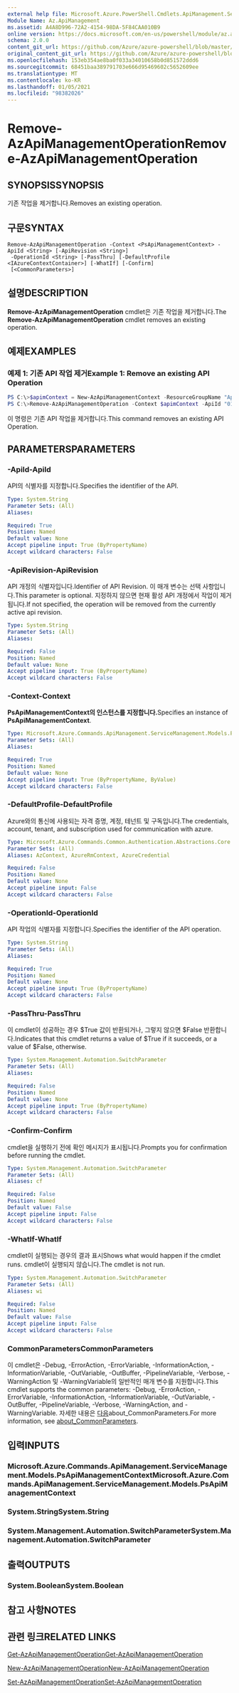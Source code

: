 ```yaml
---
external help file: Microsoft.Azure.PowerShell.Cmdlets.ApiManagement.ServiceManagement.dll-Help.xml
Module Name: Az.ApiManagement
ms.assetid: A4A8D996-72A2-4154-98DA-5F84CAA010B9
online version: https://docs.microsoft.com/en-us/powershell/module/az.apimanagement/remove-azapimanagementoperation
schema: 2.0.0
content_git_url: https://github.com/Azure/azure-powershell/blob/master/src/ApiManagement/ApiManagement/help/Remove-AzApiManagementOperation.md
original_content_git_url: https://github.com/Azure/azure-powershell/blob/master/src/ApiManagement/ApiManagement/help/Remove-AzApiManagementOperation.md
ms.openlocfilehash: 153eb354ae8ba0f033a34010658b0d851572ddd6
ms.sourcegitcommit: 68451baa389791703e666d95469602c5652609ee
ms.translationtype: MT
ms.contentlocale: ko-KR
ms.lasthandoff: 01/05/2021
ms.locfileid: "98382026"
---
```

# <span data-ttu-id="5fb17-101">Remove-AzApiManagementOperation</span><span class="sxs-lookup"><span data-stu-id="5fb17-101">Remove-AzApiManagementOperation</span></span>

## <span data-ttu-id="5fb17-102">SYNOPSIS</span><span class="sxs-lookup"><span data-stu-id="5fb17-102">SYNOPSIS</span></span>
<span data-ttu-id="5fb17-103">기존 작업을 제거합니다.</span><span class="sxs-lookup"><span data-stu-id="5fb17-103">Removes an existing operation.</span></span>

## <span data-ttu-id="5fb17-104">구문</span><span class="sxs-lookup"><span data-stu-id="5fb17-104">SYNTAX</span></span>

```
Remove-AzApiManagementOperation -Context <PsApiManagementContext> -ApiId <String> [-ApiRevision <String>]
 -OperationId <String> [-PassThru] [-DefaultProfile <IAzureContextContainer>] [-WhatIf] [-Confirm]
 [<CommonParameters>]
```

## <span data-ttu-id="5fb17-105">설명</span><span class="sxs-lookup"><span data-stu-id="5fb17-105">DESCRIPTION</span></span>
<span data-ttu-id="5fb17-106">**Remove-AzApiManagementOperation** cmdlet은 기존 작업을 제거합니다.</span><span class="sxs-lookup"><span data-stu-id="5fb17-106">The **Remove-AzApiManagementOperation** cmdlet removes an existing operation.</span></span>

## <span data-ttu-id="5fb17-107">예제</span><span class="sxs-lookup"><span data-stu-id="5fb17-107">EXAMPLES</span></span>

### <span data-ttu-id="5fb17-108">예제 1: 기존 API 작업 제거</span><span class="sxs-lookup"><span data-stu-id="5fb17-108">Example 1: Remove an existing API Operation</span></span>
```powershell
PS C:\>$apimContext = New-AzApiManagementContext -ResourceGroupName "Api-Default-WestUS" -ServiceName "contoso"
PS C:\>Remove-AzApiManagementOperation -Context $apimContext -ApiId "0123456789" -OperationId "9876543210" -Force
```

<span data-ttu-id="5fb17-109">이 명령은 기존 API 작업을 제거합니다.</span><span class="sxs-lookup"><span data-stu-id="5fb17-109">This command removes an existing API Operation.</span></span>

## <span data-ttu-id="5fb17-110">PARAMETERS</span><span class="sxs-lookup"><span data-stu-id="5fb17-110">PARAMETERS</span></span>

### <span data-ttu-id="5fb17-111">-ApiId</span><span class="sxs-lookup"><span data-stu-id="5fb17-111">-ApiId</span></span>
<span data-ttu-id="5fb17-112">API의 식별자를 지정합니다.</span><span class="sxs-lookup"><span data-stu-id="5fb17-112">Specifies the identifier of the API.</span></span>

```yaml
Type: System.String
Parameter Sets: (All)
Aliases:

Required: True
Position: Named
Default value: None
Accept pipeline input: True (ByPropertyName)
Accept wildcard characters: False
```

### <span data-ttu-id="5fb17-113">-ApiRevision</span><span class="sxs-lookup"><span data-stu-id="5fb17-113">-ApiRevision</span></span>
<span data-ttu-id="5fb17-114">API 개정의 식별자입니다.</span><span class="sxs-lookup"><span data-stu-id="5fb17-114">Identifier of API Revision.</span></span> <span data-ttu-id="5fb17-115">이 매개 변수는 선택 사항입니다.</span><span class="sxs-lookup"><span data-stu-id="5fb17-115">This parameter is optional.</span></span> <span data-ttu-id="5fb17-116">지정하지 않으면 현재 활성 API 개정에서 작업이 제거됩니다.</span><span class="sxs-lookup"><span data-stu-id="5fb17-116">If not specified, the operation will be removed from the currently active api revision.</span></span>

```yaml
Type: System.String
Parameter Sets: (All)
Aliases:

Required: False
Position: Named
Default value: None
Accept pipeline input: True (ByPropertyName)
Accept wildcard characters: False
```

### <span data-ttu-id="5fb17-117">-Context</span><span class="sxs-lookup"><span data-stu-id="5fb17-117">-Context</span></span>
<span data-ttu-id="5fb17-118">**PsApiManagementContext의 인스턴스를 지정합니다.**</span><span class="sxs-lookup"><span data-stu-id="5fb17-118">Specifies an instance of **PsApiManagementContext**.</span></span>

```yaml
Type: Microsoft.Azure.Commands.ApiManagement.ServiceManagement.Models.PsApiManagementContext
Parameter Sets: (All)
Aliases:

Required: True
Position: Named
Default value: None
Accept pipeline input: True (ByPropertyName, ByValue)
Accept wildcard characters: False
```

### <span data-ttu-id="5fb17-119">-DefaultProfile</span><span class="sxs-lookup"><span data-stu-id="5fb17-119">-DefaultProfile</span></span>
<span data-ttu-id="5fb17-120">Azure와의 통신에 사용되는 자격 증명, 계정, 테넌트 및 구독입니다.</span><span class="sxs-lookup"><span data-stu-id="5fb17-120">The credentials, account, tenant, and subscription used for communication with azure.</span></span>

```yaml
Type: Microsoft.Azure.Commands.Common.Authentication.Abstractions.Core.IAzureContextContainer
Parameter Sets: (All)
Aliases: AzContext, AzureRmContext, AzureCredential

Required: False
Position: Named
Default value: None
Accept pipeline input: False
Accept wildcard characters: False
```

### <span data-ttu-id="5fb17-121">-OperationId</span><span class="sxs-lookup"><span data-stu-id="5fb17-121">-OperationId</span></span>
<span data-ttu-id="5fb17-122">API 작업의 식별자를 지정합니다.</span><span class="sxs-lookup"><span data-stu-id="5fb17-122">Specifies the identifier of the API operation.</span></span>

```yaml
Type: System.String
Parameter Sets: (All)
Aliases:

Required: True
Position: Named
Default value: None
Accept pipeline input: True (ByPropertyName)
Accept wildcard characters: False
```

### <span data-ttu-id="5fb17-123">-PassThru</span><span class="sxs-lookup"><span data-stu-id="5fb17-123">-PassThru</span></span>
<span data-ttu-id="5fb17-124">이 cmdlet이 성공하는 경우 $True 값이 반환되거나, 그렇지 않으면 $False 반환합니다.</span><span class="sxs-lookup"><span data-stu-id="5fb17-124">Indicates that this cmdlet returns a value of $True if it succeeds, or a value of $False, otherwise.</span></span>

```yaml
Type: System.Management.Automation.SwitchParameter
Parameter Sets: (All)
Aliases:

Required: False
Position: Named
Default value: None
Accept pipeline input: True (ByPropertyName)
Accept wildcard characters: False
```

### <span data-ttu-id="5fb17-125">-Confirm</span><span class="sxs-lookup"><span data-stu-id="5fb17-125">-Confirm</span></span>
<span data-ttu-id="5fb17-126">cmdlet을 실행하기 전에 확인 메시지가 표시됩니다.</span><span class="sxs-lookup"><span data-stu-id="5fb17-126">Prompts you for confirmation before running the cmdlet.</span></span>

```yaml
Type: System.Management.Automation.SwitchParameter
Parameter Sets: (All)
Aliases: cf

Required: False
Position: Named
Default value: False
Accept pipeline input: False
Accept wildcard characters: False
```

### <span data-ttu-id="5fb17-127">-WhatIf</span><span class="sxs-lookup"><span data-stu-id="5fb17-127">-WhatIf</span></span>
<span data-ttu-id="5fb17-128">cmdlet이 실행되는 경우의 결과 표시</span><span class="sxs-lookup"><span data-stu-id="5fb17-128">Shows what would happen if the cmdlet runs.</span></span>
<span data-ttu-id="5fb17-129">cmdlet이 실행되지 않습니다.</span><span class="sxs-lookup"><span data-stu-id="5fb17-129">The cmdlet is not run.</span></span>

```yaml
Type: System.Management.Automation.SwitchParameter
Parameter Sets: (All)
Aliases: wi

Required: False
Position: Named
Default value: False
Accept pipeline input: False
Accept wildcard characters: False
```

### <span data-ttu-id="5fb17-130">CommonParameters</span><span class="sxs-lookup"><span data-stu-id="5fb17-130">CommonParameters</span></span>
<span data-ttu-id="5fb17-131">이 cmdlet은 -Debug, -ErrorAction, -ErrorVariable, -InformationAction, -InformationVariable, -OutVariable, -OutBuffer, -PipelineVariable, -Verbose, -WarningAction 및 -WarningVariable의 일반적인 매개 변수를 지원합니다.</span><span class="sxs-lookup"><span data-stu-id="5fb17-131">This cmdlet supports the common parameters: -Debug, -ErrorAction, -ErrorVariable, -InformationAction, -InformationVariable, -OutVariable, -OutBuffer, -PipelineVariable, -Verbose, -WarningAction, and -WarningVariable.</span></span> <span data-ttu-id="5fb17-132">자세한 내용은 [다음](http://go.microsoft.com/fwlink/?LinkID=113216)about_CommonParameters.</span><span class="sxs-lookup"><span data-stu-id="5fb17-132">For more information, see [about_CommonParameters](http://go.microsoft.com/fwlink/?LinkID=113216).</span></span>

## <span data-ttu-id="5fb17-133">입력</span><span class="sxs-lookup"><span data-stu-id="5fb17-133">INPUTS</span></span>

### <span data-ttu-id="5fb17-134">Microsoft.Azure.Commands.ApiManagement.ServiceManagement.Models.PsApiManagementContext</span><span class="sxs-lookup"><span data-stu-id="5fb17-134">Microsoft.Azure.Commands.ApiManagement.ServiceManagement.Models.PsApiManagementContext</span></span>

### <span data-ttu-id="5fb17-135">System.String</span><span class="sxs-lookup"><span data-stu-id="5fb17-135">System.String</span></span>

### <span data-ttu-id="5fb17-136">System.Management.Automation.SwitchParameter</span><span class="sxs-lookup"><span data-stu-id="5fb17-136">System.Management.Automation.SwitchParameter</span></span>

## <span data-ttu-id="5fb17-137">출력</span><span class="sxs-lookup"><span data-stu-id="5fb17-137">OUTPUTS</span></span>

### <span data-ttu-id="5fb17-138">System.Boolean</span><span class="sxs-lookup"><span data-stu-id="5fb17-138">System.Boolean</span></span>

## <span data-ttu-id="5fb17-139">참고 사항</span><span class="sxs-lookup"><span data-stu-id="5fb17-139">NOTES</span></span>

## <span data-ttu-id="5fb17-140">관련 링크</span><span class="sxs-lookup"><span data-stu-id="5fb17-140">RELATED LINKS</span></span>

[<span data-ttu-id="5fb17-141">Get-AzApiManagementOperation</span><span class="sxs-lookup"><span data-stu-id="5fb17-141">Get-AzApiManagementOperation</span></span>](./Get-AzApiManagementOperation.md)

[<span data-ttu-id="5fb17-142">New-AzApiManagementOperation</span><span class="sxs-lookup"><span data-stu-id="5fb17-142">New-AzApiManagementOperation</span></span>](./New-AzApiManagementOperation.md)

[<span data-ttu-id="5fb17-143">Set-AzApiManagementOperation</span><span class="sxs-lookup"><span data-stu-id="5fb17-143">Set-AzApiManagementOperation</span></span>](./Set-AzApiManagementOperation.md)


